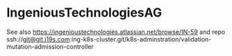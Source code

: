 # IngeniousTechnologiesAG

See also https://ingenioustechnologies.atlassian.net/browse/IN-59
and repo ssh://git@git.i19s.com:ing-k8s-cluster.git/k8s-adminstration/validation-mutation-admission-controller
